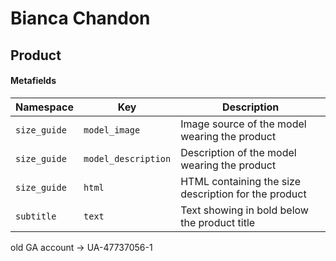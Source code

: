 # Bianca Chandon

## Product

#### Metafields

| Namespace | Key | Description |
|---|---|---|
| `size_guide` | `model_image` | Image source of the model wearing the product |
| `size_guide` | `model_description` | Description of the model wearing the product |
| `size_guide` | `html` | HTML containing the size description for the product  |
| `subtitle` | `text` | Text showing in bold below the product title |


old GA account -> UA-47737056-1